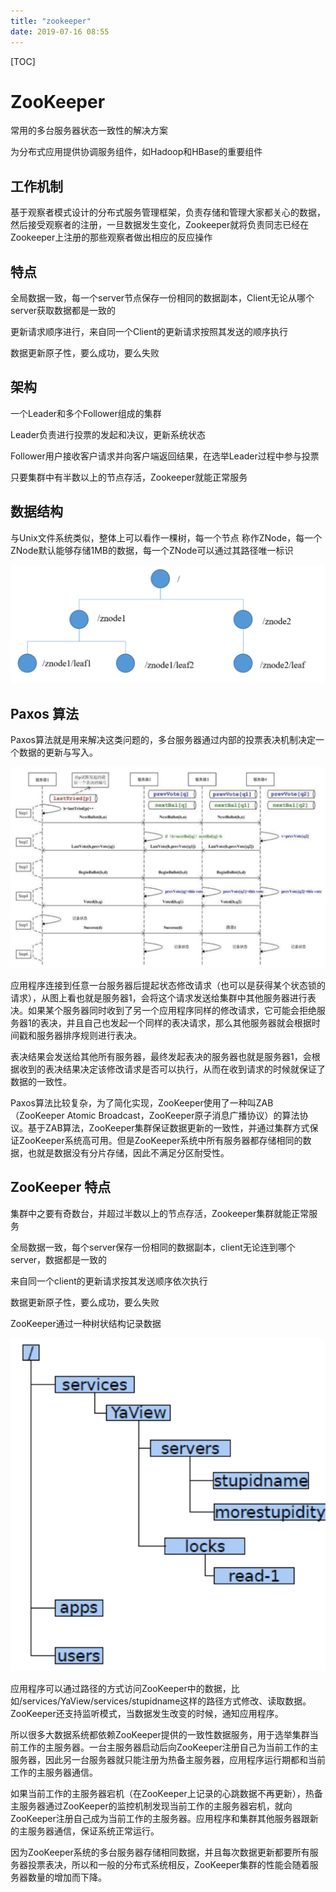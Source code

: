```yaml
---
title: "zookeeper"
date: 2019-07-16 08:55
---
```

[TOC]



# ZooKeeper

常用的多台服务器状态一致性的解决方案

为分布式应用提供协调服务组件，如Hadoop和HBase的重要组件





## 工作机制

基于观察者模式设计的分布式服务管理框架，负责存储和管理大家都关心的数据，然后接受观察者的注册，一旦数据发生变化，Zookeeper就将负责同志已经在Zookeeper上注册的那些观察者做出相应的反应操作



## 特点

全局数据一致，每一个server节点保存一份相同的数据副本，Client无论从哪个server获取数据都是一致的

更新请求顺序进行，来自同一个Client的更新请求按照其发送的顺序执行

数据更新原子性，要么成功，要么失败



## 架构

一个Leader和多个Follower组成的集群

Leader负责进行投票的发起和决议，更新系统状态

Follower用户接收客户请求并向客户端返回结果，在选举Leader过程中参与投票

只要集群中有半数以上的节点存活，Zookeeper就能正常服务



## 数据结构

与Unix文件系统类似，整体上可以看作一棵树，每一个节点 称作ZNode，每一个ZNode默认能够存储1MB的数据，每一个ZNode可以通过其路径唯一标识

![image-20201021214440721](zookeeper.assets/image-20201021214440721.png)









## Paxos 算法

Paxos算法就是用来解决这类问题的，多台服务器通过内部的投票表决机制决定一个数据的更新与写入。

![image-20200113232126505](image-20200113232126505.png)



应用程序连接到任意一台服务器后提起状态修改请求（也可以是获得某个状态锁的请求），从图上看也就是服务器1，会将这个请求发送给集群中其他服务器进行表决。如果某个服务器同时收到了另一个应用程序同样的修改请求，它可能会拒绝服务器1的表决，并且自己也发起一个同样的表决请求，那么其他服务器就会根据时间戳和服务器排序规则进行表决。

表决结果会发送给其他所有服务器，最终发起表决的服务器也就是服务器1，会根据收到的表决结果决定该修改请求是否可以执行，从而在收到请求的时候就保证了数据的一致性。

Paxos算法比较复杂，为了简化实现，ZooKeeper使用了一种叫ZAB（ZooKeeper Atomic Broadcast，ZooKeeper原子消息广播协议）的算法协议。基于ZAB算法，ZooKeeper集群保证数据更新的一致性，并通过集群方式保证ZooKeeper系统高可用。但是ZooKeeper系统中所有服务器都存储相同的数据，也就是数据没有分片存储，因此不满足分区耐受性。





## ZooKeeper 特点

集群中之要有奇数台，并超过半数以上的节点存活，Zookeeper集群就能正常服务

全局数据一致，每个server保存一份相同的数据副本，client无论连到哪个server，数据都是一致的

来自同一个client的更新请求按其发送顺序依次执行

数据更新原子性，要么成功，要么失败



ZooKeeper通过一种树状结构记录数据

![image-20200113232143411](image-20200113232143411.png)



应用程序可以通过路径的方式访问ZooKeeper中的数据，比如/services/YaView/services/stupidname这样的路径方式修改、读取数据。ZooKeeper还支持监听模式，当数据发生改变的时候，通知应用程序。

所以很多大数据系统都依赖ZooKeeper提供的一致性数据服务，用于选举集群当前工作的主服务器。一台主服务器启动后向ZooKeeper注册自己为当前工作的主服务器，因此另一台服务器就只能注册为热备主服务器，应用程序运行期都和当前工作的主服务器通信。

如果当前工作的主服务器宕机（在ZooKeeper上记录的心跳数据不再更新），热备主服务器通过ZooKeeper的监控机制发现当前工作的主服务器宕机，就向ZooKeeper注册自己成为当前工作的主服务器。应用程序和集群其他服务器跟新的主服务器通信，保证系统正常运行。

因为ZooKeeper系统的多台服务器存储相同数据，并且每次数据更新都要所有服务器投票表决，所以和一般的分布式系统相反，ZooKeeper集群的性能会随着服务器数量的增加而下降。



